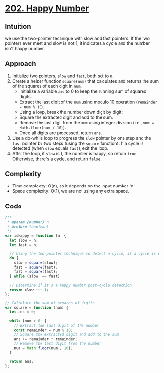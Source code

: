 # [202. Happy Number](https://leetcode.com/problems/happy-number/description/)

## Intuition

we use the two-pointer technique with slow and fast pointers. If the two pointers ever meet and slow is not 1, it indicates a cycle and the number isn't happy number.

## Approach

1. Initialize two pointers, `slow` and `fast`, both set to `n`.
2. Create a helper function `square(num)` that calculates and returns the sum of the squares of each digit in `num`.
   - Initialize a variable `ans` to 0 to keep the running sum of squared digits.
   - Extract the last digit of the `num` using modulo 10 operation (`remainder = num % 10`).
   - Using a loop, break the number down digit by digit:
   - Square the extracted digit and add to the sum.
   - Remove the last digit from the `num` using integer division (i.e., `num = Math.floor(num / 10)`).
   - Once all digits are processed, return `ans`.
3. Use a do-while loop to progress the `slow` pointer by one step and the `fast` pointer by two steps (using the `square` function). If a cycle is detected (when `slow` equals `fast`), exit the loop.
4. After the loop, if `slow` is 1, the number is happy, so return `true`. Otherwise, there's a cycle, and return `false`.

## Complexity

- Time complexity: O(n), as it depends on the input number 'n'.
- Space complexity: O(1), we are not using any extra space.

## Code

```javascript
/**
 * @param {number} n
 * @return {boolean}
 */
var isHappy = function (n) {
  let slow = n;
  let fast = n;

  // Using the two-pointer technique to detect a cycle, if a cycle is detected, exit the loop.
  do {
    slow = square(slow);
    fast = square(fast);
    fast = square(fast);
  } while (slow !== fast);

  // Determine if it's a happy number post-cycle detection
  return slow === 1;
};

// Calculate the sum of squares of digits
var square = function (num) {
  let ans = 0;

  while (num > 0) {
    // Extract the last digit of the number
    const remainder = num % 10;
    // Square the extracted digit and add to the sum
    ans += remainder * remainder;
    // Remove the last digit from the number
    num = Math.floor(num / 10);
  }

  return ans;
};
```
